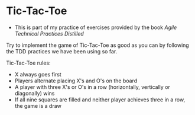 # Tic-Tac-Toe

* This is part of my practice of exercises provided by the book _Agile Technical Practices Distilled_

Try to implement the game of Tic-Tac-Toe as good as you can by following the TDD practices we have been using so far.

Tic-Tac-Toe rules:

* X always goes first
* Players alternate placing X's and O's on the board
* A player with three X's or O's in a row (horizontally, vertically or diagonally) wins
* If all nine squares are filled and neither player achieves three in a row, the game is a draw